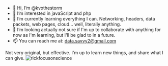 - 👋 Hi, I’m @kvothestorm
- 👀 I’m interested in javaScript and php
- 🌱 I’m currently learning everything I can. Networking, headers, data packets, web pages, cloud... well, literally anything.
- 💞️ I’m looking actually not sure if I'm up to collaborate with anything for now as I'm learning, but I'll be glad to in a future.
- 📫 You can reach me at: data.savvy2@gmail.com


Not very original, but effective. I'm up to learn new things, and share what I can give.
![rickfocusonscience](https://user-images.githubusercontent.com/101993728/159179304-6f69ea95-6a62-49cf-ab94-ba1131ef51e8.jpg)

